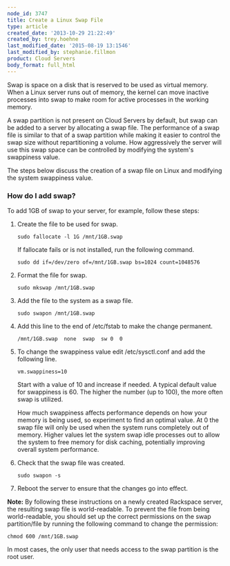 ```yaml
---
node_id: 3747
title: Create a Linux Swap File
type: article
created_date: '2013-10-29 21:22:49'
created_by: trey.hoehne
last_modified_date: '2015-08-19 13:1546'
last_modified_by: stephanie.fillmon
product: Cloud Servers
body_format: full_html
---
```


Swap is space on a disk that is reserved to be used as virtual memory.
When a Linux server runs out of memory, the kernel can move inactive
processes into swap to make room for active processes in the working
memory.

A swap partition is not present on Cloud Servers by default, but swap
can be added to a server by allocating a swap file. The performance of a
swap file is similar to that of a swap partition while making it easier
to control the swap size without repartitioning a volume. How
aggressively the server will use this swap space can be controlled by
modifying the system's swappiness value.

The steps below discuss the creation of a swap file on Linux and
modifying the system swappiness value.

### How do I add swap?

To add 1GB of swap to your server, for example, follow these steps:

1.  Create the file to be used for swap.

        sudo fallocate -l 1G /mnt/1GB.swap

    If fallocate fails or is not installed, run the following command.

        sudo dd if=/dev/zero of=/mnt/1GB.swap bs=1024 count=1048576

2.  Format the file for swap.

        sudo mkswap /mnt/1GB.swap

3.  Add the file to the system as a swap file.

        sudo swapon /mnt/1GB.swap

4.  Add this line to the end of /etc/fstab to make the change permanent.

        /mnt/1GB.swap  none  swap  sw 0  0

5.  To change the swappiness value edit /etc/sysctl.conf and add the
    following line.

        vm.swappiness=10

    Start with a value of 10 and increase if needed. A typical default
    value for swappiness is 60. The higher the number (up to 100), the
    more often swap is utilized.

    How much swappiness affects performance depends on how your memory
    is being used, so experiment to find an optimal value. At 0 the swap
    file will only be used when the system runs completely out of
    memory. Higher values let the system swap idle processes out to
    allow the system to free memory for disk caching, potentially
    improving overall system performance.

6.  Check that the swap file was created.

        sudo swapon -s

7.  Reboot the server to ensure that the changes go into effect.

**Note:** By following these instructions on a newly created Rackspace
server, the resulting swap file is world-readable. To prevent the file
from being world-readable, you should set up the correct permissions on
the swap partition/file by running the following command to change the
permission:

    chmod 600 /mnt/1GB.swap

In most cases, the only user that needs access to the swap partition is
the root user.

